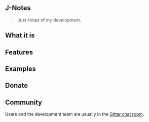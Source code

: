 ## J-Notes

> Just Notes of my development.

## What it is

## Features

## Examples

## Donate

## Community

Users and the development team are usually in the [Gitter chat room](https://gitter.im/J-Notes/Lobby).
